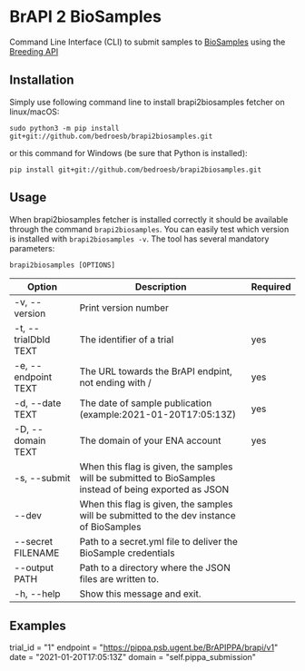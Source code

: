 # BrAPI 2 BioSamples

Command Line Interface (CLI) to submit samples to [BioSamples](https://wwwdev.ebi.ac.uk/biosamples) using the [Breeding API](https://brapi.org/)


## Installation

Simply use following command line to install brapi2biosamples fetcher on linux/macOS:

```
sudo python3 -m pip install git+git://github.com/bedroesb/brapi2biosamples.git
```

or this command for Windows (be sure that Python is installed):

```
pip install git+git://github.com/bedroesb/brapi2biosamples.git
```

## Usage

When brapi2biosamples fetcher is installed correctly it should be available through the command `brapi2biosamples`. You can easily test which version is installed with `brapi2biosamples -v`. The tool has several mandatory parameters:

```
brapi2biosamples [OPTIONS] 
```

| Option               | Description                                                                                            | Required |
|----------------------|--------------------------------------------------------------------------------------------------------|----------|
| -v, --version        | Print version number                                                                                   |          |
| -t, --trialDbId TEXT | The identifier of a trial                                                                              | yes      |
| -e, --endpoint TEXT  | The URL towards the BrAPI endpint, not ending with /                                                   | yes      |
| -d, --date TEXT      | The date of sample publication (example:2021-01-20T17:05:13Z)                                          | yes      |
| -D, --domain TEXT    | The domain of your ENA account                                                                         | yes      |
| -s, --submit         | When this flag is given, the samples will be submitted to BioSamples instead of being exported as JSON |          |
| --dev                | When this flag is given, the samples will be submitted to the dev instance of BioSamples               |          |
| --secret FILENAME    | Path to a secret.yml file to deliver the BioSample credentials                                         |          |
| --output PATH        | Path to a directory where the JSON files are written to.                                               |          |
| -h, --help           | Show this message and exit.                                                                            |          |


## Examples


trial_id = "1"
endpoint = "https://pippa.psb.ugent.be/BrAPIPPA/brapi/v1"
date = "2021-01-20T17:05:13Z"
domain = "self.pippa_submission"
